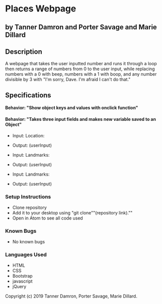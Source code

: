 # Places Webpage
## by Tanner Damron and Porter Savage and Marie Dillard

## Description
A webpage that takes the user inputted number and runs it through a loop then returns a range of numbers from 0 to the user input, while replacing numbers with a 0 with beep, numbers with a 1 with boop, and any number divisible by 3 with "I'm sorry, Dave. I'm afraid I can't do that."

## Specifications

#### Behavior: "Show object keys and values with onclick function"

#### Behavior: "Takes three input fields and makes new variable saved to an Object"
* Input: Location:
* Output: (userInput)

* Input: Landmarks:
* Output: (userInput)

* Input: Landmarks:
* Output: (userInput)

### Setup Instructions
* Clone repository
* Add it to your desktop using "git clone""(repository link).""
* Open in Atom to see all code used

### Known Bugs
* No known bugs

### Languages Used
* HTML
* CSS
* Bootstrap
* javascript
* jQuery


Copyright (c) 2019 Tanner Damron, Porter Savage, Marie Dillard.
